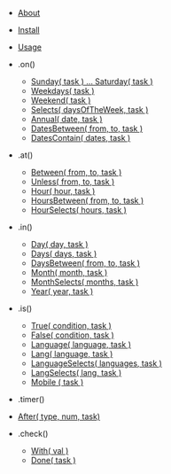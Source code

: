 - [About](/#about)
- [Install](/#installation)
- [Usage](/#usage)
- .on()

  - [Sunday( task ) ... Saturday( task )](/#sunday-task-saturday-task-)
  - [Weekdays( task )](/#weekdays-task-)
  - [Weekend( task )](/#weekend-task-)
  - [Selects( daysOfTheWeek, task )](/#selects-daysoftheweek-task-)
  - [Annual( date, task )](/#annual-date-task-)
  - [DatesBetween( from, to, task )](/#datesbetween-from-to-task-)
  - [DatesContain( dates, task )](/#datescontain-dates-task-)

- .at()

  - [Between( from, to, task )](/#between-from-to-task-)
  - [Unless( from, to, task )](/#unless-from-to-task-)
  - [Hour( hour, task )](/#hour-hour-task-)
  - [HoursBetween( from, to, task )](/#hoursbetween-from-to-task-)
  - [HourSelects( hours, task )](/#hourselects-hours-task-)

- .in()

  - [Day( day, task )](/#day-day-task-)
  - [Days( days, task )](/#days-days-task-)
  - [DaysBetween( from, to, task )](/#daysbetween-from-to-task-)
  - [Month( month, task )](/#month-month-task-)
  - [MonthSelects( months, task )](/#monthselects-months-task-)
  - [Year( year, task )](/#year-year-task-)

- .is()

  - [True( condition, task )](/#true-condition-task-)
  - [False( condition, task )](/#false-condition-task-)
  - [Language( language, task )](/#language-language-task-web-browser-only)
  - [Lang( language, task )](/#lang-language-task-web-browser-only)
  - [LanguageSelects( languages, task ) ](/#languageselects-languages-task-web-browser-only)
  - [LangSelects( lang, task )](/#langselects-lang-task-web-browser-only)
  - [Mobile ( task )](/#mobile-task-web-browser-only)



- .timer()

 - [After( type, num, task)](/#after-type-num-task)

- .check()

  - [With( val )](/#with-val-)
  - [Done( task )](/#done-task-)
